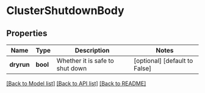 # ClusterShutdownBody

## Properties
Name | Type | Description | Notes
------------ | ------------- | ------------- | -------------
**dryrun** | **bool** | Whether it is safe to shut down | [optional] [default to False]

[[Back to Model list]](../README.md#documentation-for-models) [[Back to API list]](../README.md#documentation-for-api-endpoints) [[Back to README]](../README.md)

